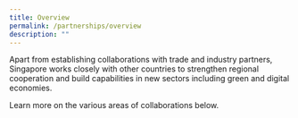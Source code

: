 ```yaml
---
title: Overview
permalink: /partnerships/overview
description: ""
---
```



Apart from establishing collaborations with trade and industry partners, Singapore works closely with other countries to strengthen regional cooperation and build capabilities in new sectors including green and digital economies.

Learn more on the various areas of collaborations below.
